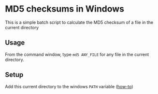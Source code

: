 # MD5 checksums in Windows
This is a simple batch script to calculate the MD5 checksum of a file in the current directory

## Usage
From the command window, type `md5 ANY_FILE` for any file in the current directory. 

## Setup
Add this current directory to the windows `PATH` variable ([how-to](http://lmgtfy.com/?q=how+to+add+to+the+path+variable+in+windows+10))



